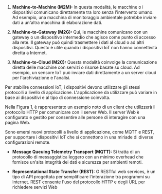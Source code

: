 1. **Machine-to-Machine (M2M):** In questa modalità, le macchine o i dispositivi comunicano direttamente tra loro senza l'intervento umano. Ad esempio, una macchina di monitoraggio ambientale potrebbe inviare dati a un'altra macchina di elaborazione dati.
    
2. **Machine-to-Gateway (M2G):** Qui, le macchine comunicano con un gateway o un dispositivo intermedio che agisce come punto di accesso alla rete. Il gateway può quindi trasmettere i dati al cloud o ad altri dispositivi. Questo è utile quando i dispositivi IoT non hanno connettività diretta a Internet.
    
3. **Machine-to-Cloud (M2C):** Questa modalità coinvolge la comunicazione diretta delle macchine con servizi o risorse basate su cloud. Ad esempio, un sensore IoT può inviare dati direttamente a un server cloud per l'archiviazione e l'analisi.
    

Per stabilire connessioni IoT, i dispositivi devono utilizzare gli stessi protocolli a livello di applicazione. L'applicazione da utilizzare può variare in base ai dispositivi e al tipo di connessione coinvolta.

Nella Figura 1, è rappresentato un esempio noto di un client che utilizzerà il protocollo HTTP per comunicare con il server Web. Il server Web è configurato e gestito per consentire alle persone di interagire con una pagina Web.

Sono emersi nuovi protocolli a livello di applicazione, come MQTT e REST, per supportare i dispositivi IoT che si connettono in una miriade di diverse configurazioni remote.

- **Message Queuing Telemetry Transport (MQTT):** Si tratta di un protocollo di messaggistica leggero con un minimo overhead che fornisce un'alta integrità dei dati e sicurezza per ambienti remoti.
    
- **Representational State Transfer (REST):** O RESTful web services, è un tipo di API progettata per semplificare l'interazione tra programmi su Internet. REST consente l'uso del protocollo HTTP e degli URL per richiedere servizi Web
